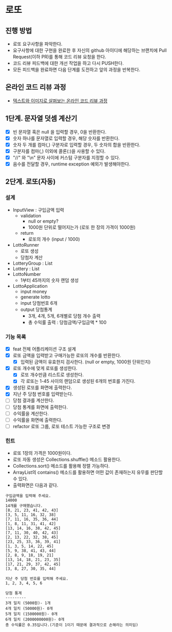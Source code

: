 # 로또

## 진행 방법

* 로또 요구사항을 파악한다.
* 요구사항에 대한 구현을 완료한 후 자신의 github 아이디에 해당하는 브랜치에 Pull Request(이하 PR)를 통해 코드 리뷰 요청을 한다.
* 코드 리뷰 피드백에 대한 개선 작업을 하고 다시 PUSH한다.
* 모든 피드백을 완료하면 다음 단계를 도전하고 앞의 과정을 반복한다.

## 온라인 코드 리뷰 과정

* [텍스트와 이미지로 살펴보는 온라인 코드 리뷰 과정](https://github.com/next-step/nextstep-docs/tree/master/codereview)

## 1단계. 문자열 덧셈 계산기

- [x] 빈 문자열 혹은 null 을 입력할 경우, 0을 반환한다.
- [x] 숫자 하나를 문자열로 입력할 경우, 해당 숫자를 반환한다.
- [x] 숫자 두 개를 컴마(,) 구분자로 입력할 경우, 두 숫자의 합을 반환한다.
- [x] 구분자를 컴마(,) 이외에 콜론(:)을 사용할 수 있다.
- [x] "//" 와 "\n" 문자 사이에 커스텀 구분자를 지정할 수 있다.
- [x] 음수를 전달할 경우, runtime exception 예외가 발생해야한다.

## 2단계. 로또(자동)

### 설계

- InputView : 구입금액 입력
    - validation
        - null or empty?
        - 1000원 단위로 떨어지는가 (로또 한 장의 가격이 1000원)
    - return
        - 로또의 개수 (input / 1000)
- LottoRunner
    - 로또 생성
    - 당첨자 계산
- LotteryGroup : List<Lottery>
- Lottery : List<LottoNumber>
- LottoNumber
    - 1부터 45까지의 숫자 랜덤 생성
- LottoApplication
    - input money
    - generate lotto
    - input 당첨번호 6개
    - output 당첨통계
        - 3개, 4개, 5개, 6개별로 당첨 개수 출력
        - 총 수익률 출력 : 당첨금액/구입금액 * 100

### 기능 목록

- [x] feat 전체 어플리케이션 구조 설계 
- [x] 로또 금액을 입력받고 구매가능한 로또의 개수를 반환한다.
    - [x] 입력된 금액이 유효한지 검사한다. (null or empty, 1000원 단위인지)
- [x] 로또 개수에 맞게 로또를 생성한다.
    - [x] 로또 개수만큼 리스트로 생성한다.
    - [x] 각 로또는 1-45 사이의 랜덤으로 생성된 6개의 번호를 가진다. 
- [x] 생성된 로또를 화면에 출력한다.
- [x] 지난 주 당첨 번호를 입력받는다.
- [ ] 당첨 결과를 계산한다.
- [ ] 당첨 통계를 화면에 출력한다.
- [ ] 수익률을 계산한다.
- [ ] 수익률을 화면에 출력한다.
- [ ] refactor 로또 그룹, 로또 테스트 가능한 구조로 변경

### 힌트

- 로또 1장의 가격은 1000원이다.
- 로또 자동 생성은 Collections.shuffle() 메소드 활용한다.
- Collections.sort() 메소드를 활용해 정렬 가능하다.
- ArrayList의 contains() 메소드를 활용하면 어떤 값이 존재하는지 유무를 판단할 수 있다.
- 출력화면은 다음과 같다.

```text
구입금액을 입력해 주세요.
14000
14개를 구매했습니다.
[8, 21, 23, 41, 42, 43]
[3, 5, 11, 16, 32, 38]
[7, 11, 16, 35, 36, 44]
[1, 8, 11, 31, 41, 42]
[13, 14, 16, 38, 42, 45]
[7, 11, 30, 40, 42, 43]
[2, 13, 22, 32, 38, 45]
[23, 25, 33, 36, 39, 41]
[1, 3, 5, 14, 22, 45]
[5, 9, 38, 41, 43, 44]
[2, 8, 9, 18, 19, 21]
[13, 14, 18, 21, 23, 35]
[17, 21, 29, 37, 42, 45]
[3, 8, 27, 30, 35, 44]

지난 주 당첨 번호를 입력해 주세요.
1, 2, 3, 4, 5, 6

당첨 통계
---------
3개 일치 (5000원)- 1개
4개 일치 (50000원)- 0개
5개 일치 (1500000원)- 0개
6개 일치 (2000000000원)- 0개
총 수익률은 0.35입니다.(기준이 1이기 때문에 결과적으로 손해라는 의미임)
```
